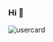 ### Hi 👋

![usercard](https://github-readme-stats.vercel.app/api?username=aleod72&show_icons=true&rank_icon=github&theme=github_dark_dimmed)
